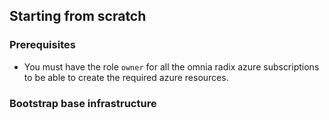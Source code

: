 ## Starting from scratch

### Prerequisites

- You must have the role `owner` for all the omnia radix azure subscriptions to be able to create the required azure resources.

### Bootstrap base infrastructure